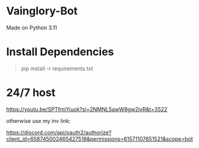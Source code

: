 # Vainglory-Bot
Made on Python 3.11

# Install Dependencies

> pip install -r requirements.txt

# 24/7 host

https://youtu.be/SPTfmiYiuok?si=2NMNL5awW8gw2jvR&t=3522

otherwise use my inv link:

https://discord.com/api/oauth2/authorize?client_id=658745002465427518&permissions=61571107651521&scope=bot
